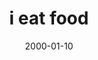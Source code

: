 ---
layout: base.njk
title : 'i eat food' 
view_title : 'None' 
year : '2000' 
date : '2000-01-10' 
img_file : '/drawing/vomitfuture.png' 
html_file : 'ieatfood' 
next_html : '.html' 
year_order : '1' 
permalink : "title/{{html_file}}.html"
---